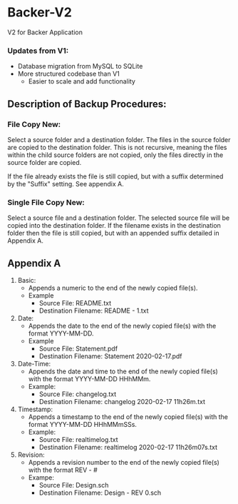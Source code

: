 # Backer-V2
V2 for Backer Application

### Updates from V1:
- Database migration from MySQL to SQLite
- More structured codebase than V1
   - Easier to scale and add functionality

## Description of Backup Procedures:

### File Copy New:

Select a source folder and a destination folder. The files in the source folder are copied to the destination folder. This is not recursive, meaning the files within the child source folders are not copied, only the files directly in the source folder are copied.

If the file already exists the file is still copied, but with a suffix determined by the "Suffix" setting. See appendix A.

### Single File Copy New:

Select a source file and a destination folder. The selected source file will be copied into the destination folder. If the filename exists in the destination folder then the file is still copied, but with an appended suffix detailed in Appendix A.











## Appendix A

1. Basic:
   - Appends a numeric to the end of the newly copied file(s).
   - Example
     - Source File: README.txt
     - Destination Filename: README - 1.txt
2. Date:
   - Appends the date to the end of the newly copied file(s) with the format YYYY-MM-DD.
   - Example
     - Source File: Statement.pdf
     - Destination Filename: Statement 2020-02-17.pdf
3. Date-Time:
   - Appends the date and time to the end of the newly copied file(s) with the format YYYY-MM-DD HHhMMm.
   - Example:
     - Source File: changelog.txt
     - Destination Filename: changelog 2020-02-17 11h26m.txt
4. Timestamp:
   - Appends a timestamp to the end of the newly copied file(s) with the format YYYY-MM-DD HHhMMmSSs.
   - Example:
     - Source File: realtimelog.txt
     - Destination Filename: realtimelog 2020-02-17 11h26m07s.txt
5. Revision:
   - Appends a revision number to the end of the newly copied file(s) with the format REV - #
   - Exampe:
     - Source File: Design.sch
     - Destination Filename: Design - REV 0.sch
